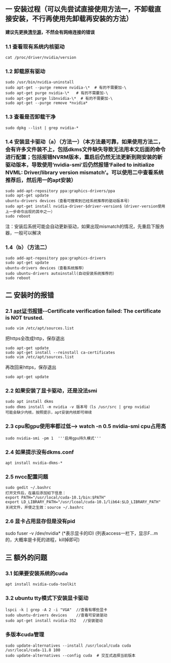 ## 一 安装过程（可以先尝试直接使用方法一，不卸载直接安装，不行再使用先卸载再安装的方法）
**建议先更换[清华源](https://mirrors.tuna.tsinghua.edu.cn/help/ubuntu/)，不然会有网络连接的错误**
### 1.1 查看现有系统内核驱动
```
cat /proc/driver/nvidia/version
```

### 1.2 卸载原有驱动
```
sudo /usr/bin/nvidia-uninstall
sudo apt-get --purge remove nvidia-\*  # 有的不需要加-\
sudo apt-get purge nvidia-\*   # 有的不需要加-\
sudo apt-get purge libnvidia-\*  # 有的不需要加-\
sudo apt-get --purge remove *nvidia*
```

### 1.3 查看是否卸载干净
```
sudo dpkg --list | grep nvidia-*
```

### 1.4 安装显卡驱动（a）（方法一）（本方法最可靠，如果使用方法二，会有许多文件装不上，包括dkms文件缺失导致无法用本文后面的命令进行配置；包括报错NVRM版本，重启后仍然无法更新到刚安装的新驱动版本，导致使用‘nvidia-smi’后仍然报错‘Failed to initialize NVML: Driver/library version mismatch’。可以使用二中查看系统推荐后，然后用一的apt安装）
```
sudo add-apt-repository ppa:graphics-drivers/ppa
sudo apt-get update
ubuntu-drivers devices（查看可搜索到已经系统推荐的驱动版本号）
sudo apt-get install nvidia-driver-$driver-version$（driver-version使用上一步命令出现的其中之一）
sudo reboot
```

注：安装后系统可能会自动更新驱动，如果出现mismatch的情况，先重启下服务器，一般可以解决

### 1.4（b）（方法二）
```
sudo add-apt-repository ppa:graphics-drivers
sudo apt-get update
ubuntu-drivers devices（查看系统推荐）
sudo ubuntu-drivers autoinstall(自动安装系统推荐的）
sudo reboot
```

## 二 安装时的报错
### 2.1 [apt证书报错](https://blog.csdn.net/Chaowanq/article/details/121559709)--Certificate verification failed: The certificate is NOT trusted.
```
sudo vim /etc/apt/sources.list
```
把https全改成http，保存退出
```
sudo apt-get update
sudo apt-get install --reinstall ca-certificates
sudo vim /etc/apt/sources.list
```
再改回来https，保存退出
```
sudo apt-get update
```

### 2.2 如果安装了显卡驱动，还是没法smi
```
sudo apt install dkms
sudo dkms install -m nvidia -v 版本号（ls /usr/src | grep nvidia）
可能会缺少内核，按照提示，apt安装内核即可继续
```

### 2.3 cpu和gpu使用率都过低--> watch -n 0.5 nvidia-smi cpu占用高
```
sudo nvidia-smi -pm 1  '''启用gpu持久模式'''
```

### 2.4 如果提示没有dkms.conf
```
apt install nvidia-dkms-*
```

### 2.5 nvcc配置问题
```
sudo gedit ~/.bashrc
打开文件后，在最后添加如下信息：
export PATH="/usr/local/cuda-10.1/bin:$PATH"
export LD_LIBRARY_PATH="/usr/lcoal/cuda-10.1/lib64:$LD_LIBRARY_PATH"
关闭文件，并使之生效：source ~/.bashrc
```

### 2.6 显卡占用显存但是没有pid
sudo fuser -v /dev/nvidia* (\*表示显卡的ID)
(列表access一栏下，显示F...m的，大概率是卡死的进程，kill掉即可)


## 三 额外的问题
### 3.1 如果要安装系统的cuda
```
apt install nvidia-cuda-toolkit
```

### 3.2 ubuntu tty模式下安装显卡驱动
```
lspci -k | grep -A 2 -i "VGA"  //查看有哪些显卡
sudo ubuntu-drivers devices    //查看可安装驱动
sudo apt-get install nvidia-352   //安装驱动
```

### 多版本cuda管理
```
sudo update-alternatives --install /usr/local/cuda cuda /usr/local/cuda-11.8 100
sudo update-alternatives --config cuda  # 交互式选择当前版本
```

